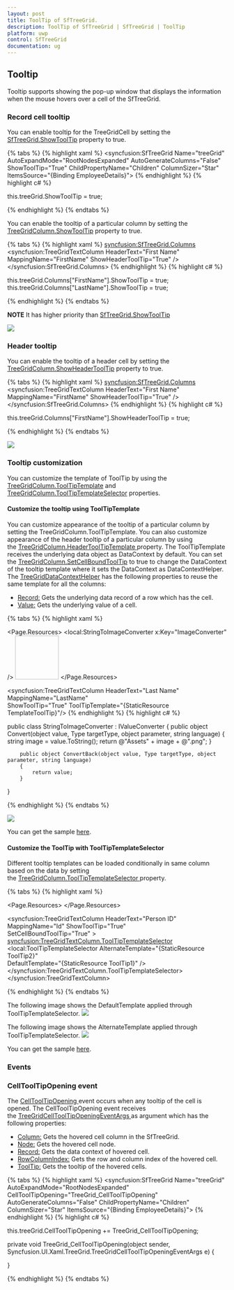 ```yaml
---
layout: post
title: ToolTip of SfTreeGrid.
description: ToolTip of SfTreeGrid | SfTreeGrid | ToolTip 
platform: uwp
control: SfTreeGrid
documentation: ug
---
```



## Tooltip

Tooltip supports showing the pop-up window that displays the information when the mouse hovers over a cell of the SfTreeGrid.

### Record cell tooltip

You can enable tooltip for the TreeGridCell by setting the [SfTreeGrid.ShowToolTip](http://help.syncfusion.com/cr/cref_files/uwp/Syncfusion.SfGrid.UWP~Syncfusion.UI.Xaml.Grid.SfGridBase~ShowToolTip.html# "") property to true.

{% tabs %}
{% highlight xaml %}
<syncfusion:SfTreeGrid Name="treeGrid" 
                       AutoExpandMode="RootNodesExpanded"
                       AutoGenerateColumns="False" 
                       ShowToolTip="True"
                       ChildPropertyName="Children"
                       ColumnSizer="Star"
                       ItemsSource="{Binding EmployeeDetails}">
{% endhighlight %}
{% highlight c# %}

this.treeGrid.ShowToolTip = true;

{% endhighlight %}
{% endtabs %}

You can enable the tooltip of a particular column by setting the [TreeGridColumn.ShowToolTip](http://help.syncfusion.com/cr/cref_files/uwp/Syncfusion.SfGrid.UWP~Syncfusion.UI.Xaml.Grid.GridColumnBase~ShowToolTip.html# "") property to true.

{% tabs %}
{% highlight xaml %}
<syncfusion:SfTreeGrid.Columns>
        <syncfusion:TreeGridTextColumn HeaderText="First Name" 
                                       MappingName="FirstName" 
                                       ShowHeaderToolTip="True" />
 </syncfusion:SfTreeGrid.Columns>
{% endhighlight %}
{% highlight c# %}

this.treeGrid.Columns["FirstName"].ShowToolTip = true;
this.treeGrid.Columns["LastName"].ShowToolTip = true;

{% endhighlight %}
{% endtabs %}

**NOTE**
It has higher priority than [SfTreeGrid.ShowToolTip](http://help.syncfusion.com/cr/cref_files/uwp/Syncfusion.SfGrid.UWP~Syncfusion.UI.Xaml.Grid.SfGridBase~ShowToolTip.html# "")

![](ToolTip_images/ToolTip_img1.png)

### Header tooltip

You can enable the tooltip of a header cell by setting the [TreeGridColumn.ShowHeaderToolTip](https://help.syncfusion.com/cr/cref_files/uwp/Syncfusion.SfGrid.UWP~Syncfusion.UI.Xaml.Grid.GridColumnBase~ShowHeaderToolTip.html# "") property to true.


{% tabs %}
{% highlight xaml %}
<syncfusion:SfTreeGrid.Columns>
                <syncfusion:TreeGridTextColumn 
                                     HeaderText="First Name" 
                                     MappingName="FirstName" 
                                     ShowHeaderToolTip="True" />
</syncfusion:SfTreeGrid.Columns>
{% endhighlight %}
{% highlight c# %}

this.treeGrid.Columns["FirstName"].ShowHeaderToolTip = true;

{% endhighlight %}
{% endtabs %}

![](Tooltip_images/ToolTip_img2.png)

### Tooltip customization

You can customize the template of ToolTip by using the [TreeGridColumn.ToolTipTemplate](https://help.syncfusion.com/cr/cref_files/uwp/Syncfusion.SfGrid.UWP~Syncfusion.UI.Xaml.Grid.GridColumnBase~ToolTipTemplate.html) and [TreeGridColumn.ToolTipTemplateSelector](https://help.syncfusion.com/cr/cref_files/uwp/Syncfusion.SfGrid.UWP~Syncfusion.UI.Xaml.Grid.GridColumnBase~ToolTipTemplateSelector.html) properties. 

#### Customize the tooltip using ToolTipTemplate

You can customize appearance of the tooltip of a particular column by setting the TreeGridColumn.ToolTipTemplate. You can also customize appearance of the header tooltip of a particular column by using the [TreeGridColumn.HeaderToolTipTemplate ](http://help.syncfusion.com/cr/cref_files/uwp/Syncfusion.SfGrid.UWP~Syncfusion.UI.Xaml.Grid.GridColumnBase~HeaderToolTipTemplate.html# "")property.
The ToolTipTemplate receives the underlying data object as DataContext by default. You can set the [TreeGridColumn.SetCellBoundToolTip](https://help.syncfusion.com/cr/cref_files/uwp/Syncfusion.SfGrid.UWP~Syncfusion.UI.Xaml.Grid.GridColumnBase~SetCellBoundToolTip.html# "") to true to change the DataContext of the tooltip template where it sets the DataContext as DataContextHelper. The [TreeGridDataContextHelper](https://help.syncfusion.com/cr/cref_files/uwp/Syncfusion.SfGrid.UWP~Syncfusion.UI.Xaml.TreeGrid.Cells.TreeGridDataContextHelper.html# "") has the following properties to reuse the same template for all the columns:
* [Record:](https://help.syncfusion.com/cr/cref_files/uwp/Syncfusion.SfGrid.UWP~Syncfusion.UI.Xaml.Grid.Cells.DataContextHelper~Record.html# "") Gets the underlying data record of a row which has the cell.
* [Value:](https://help.syncfusion.com/cr/cref_files/uwp/Syncfusion.SfGrid.UWP~Syncfusion.UI.Xaml.Grid.Cells.DataContextHelper~Value.html# "") Gets the underlying value of a cell.

{% tabs %}
{% highlight xaml %}

<Page.Resources>
        <local:StringToImageConverter x:Key="ImageConverter" />
        <DataTemplate x:Key="TemplateToolTip">
            <Image Height="100" Width="100" Source="{Binding LastName, Converter= {StaticResource ImageConverter}}" />
        </DataTemplate>
 </Page.Resources>

<syncfusion:TreeGridTextColumn HeaderText="Last Name"
                               MappingName="LastName"  
                               ShowToolTip="True" 
                               ToolTipTemplate="{StaticResource TemplateToolTip}"/>
{% endhighlight %}
{% highlight c# %}

public class StringToImageConverter : IValueConverter
{
       public object Convert(object value, Type targetType, object parameter, string language)
        {
            string image = value.ToString();
            return @"Assets\" + image + @".png";
        }

        public object ConvertBack(object value, Type targetType, object parameter, string language)
        {
            return value;
        }
}

{% endhighlight %}
{% endtabs %}

![](ToolTip_images/ToolTip_img3.png)

You can get the sample [here](http://www.syncfusion.com/downloads/support/directtrac/general/ze/ToolTipTemplateDemo298673222.zip# "").

#### Customize the ToolTip with ToolTipTemplateSelector

Different tooltip templates can be loaded conditionally in same column based on the data by setting the [TreeGridColumn.ToolTipTemplateSelector ](http://help.syncfusion.com/cr/cref_files/uwp/Syncfusion.SfGrid.UWP~Syncfusion.UI.Xaml.Grid.GridColumnBase~ToolTipTemplateSelector.html# "")property.

{% tabs %}
{% highlight xaml %}

<Page.Resources>
        <DataTemplate x:Key="ToolTip1">
            <Grid>
                <TextBlock Text="{Binding Record.Id}" FontWeight="Bold" Foreground="Red" />
            </Grid>
        </DataTemplate>
        <DataTemplate x:Key="ToolTip2">
            <Grid>
                <TextBlock Text="{Binding Record.Id}" FontWeight="Bold" Foreground="Green"/>
            </Grid>
        </DataTemplate>
 </Page.Resources>
 
<syncfusion:TreeGridTextColumn  HeaderText="Person ID" 
                                MappingName="Id"
                                ShowToolTip="True"  
                                SetCellBoundToolTip="True" >
     <syncfusion:TreeGridTextColumn.ToolTipTemplateSelector>
         <local:ToolTipTemplateSelector  AlternateTemplate="{StaticResource ToolTip2}"  
                            DefaultTemplate="{StaticResource ToolTip1}" />
      </syncfusion:TreeGridTextColumn.ToolTipTemplateSelector>
</syncfusion:TreeGridTextColumn>

{% endhighlight %}
{% endtabs %}

The following image shows the DefaultTemplate applied through ToolTipTemplateSelector.
![](ToolTip_images/ToolTip_img4.png)

The following image shows the AlternateTemplate applied through  ToolTipTemplateSelector.
![](ToolTip_images/ToolTip_img5.png)

You can get the sample [here](http://www.syncfusion.com/downloads/support/directtrac/general/ze/ToolTipTemplateSelectorDemo-651257281.zip# "").

### Events

### CellToolTipOpening event

The [CellToolTipOpening ](https://help.syncfusion.com/cr/cref_files/uwp/Syncfusion.SfGrid.UWP~Syncfusion.UI.Xaml.TreeGrid.SfTreeGrid~CellToolTipOpening_EV.html# "")event occurs when any tooltip of the cell is opened. The CellToolTipOpening event receives the [TreeGridCellToolTipOpeningEventArgs ](https://help.syncfusion.com/cr/cref_files/uwp/Syncfusion.SfGrid.UWP~Syncfusion.UI.Xaml.TreeGrid.TreeGridCellToolTipOpeningEventArgs.html# "")as argument which has the following properties:
* [Column:](https://help.syncfusion.com/cr/cref_files/uwp/Syncfusion.SfGrid.UWP~Syncfusion.UI.Xaml.Grid.CellToolTipOpeningEventArgs~Column.html# "") Gets the hovered cell column in the SfTreeGrid.
* [Node:](https://help.syncfusion.com/cr/cref_files/uwp/Syncfusion.SfGrid.UWP~Syncfusion.UI.Xaml.TreeGrid.TreeGridCellToolTipOpeningEventArgs~Node.html# "") Gets the hovered cell node.
* [Record:](https://help.syncfusion.com/cr/cref_files/uwp/Syncfusion.SfGrid.UWP~Syncfusion.UI.Xaml.Grid.CellToolTipOpeningEventArgs~Record.html# "") Gets the data context of hovered cell.
* [RowColumnIndex:](https://help.syncfusion.com/cr/cref_files/uwp/Syncfusion.SfGrid.UWP~Syncfusion.UI.Xaml.Grid.CellToolTipOpeningEventArgs~RowColumnIndex.html# "") Gets the row and column index of the hovered cell.
* [ToolTip:](https://help.syncfusion.com/cr/cref_files/uwp/Syncfusion.SfGrid.UWP~Syncfusion.UI.Xaml.Grid.CellToolTipOpeningEventArgs~ToolTip.html# "") Gets the tooltip of the hovered cells.

{% tabs %}
{% highlight xaml %}
<syncfusion:SfTreeGrid Name="treeGrid" 
                       AutoExpandMode="RootNodesExpanded"
                       CellToolTipOpening="TreeGrid_CellToolTipOpening"
                       AutoGenerateColumns="False" 
                       ChildPropertyName="Children"
                       ColumnSizer="Star"
                       ItemsSource="{Binding EmployeeDetails}">
{% endhighlight %}
{% highlight c# %}

this.treeGrid.CellToolTipOpening += TreeGrid_CellToolTipOpening;

private void TreeGrid_CellToolTipOpening(object sender, Syncfusion.UI.Xaml.TreeGrid.TreeGridCellToolTipOpeningEventArgs e)
{

}

{% endhighlight %}
{% endtabs %}
